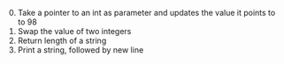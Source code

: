 0. Take a pointer to an int as parameter and updates the value it points to to 98
1. Swap the value of two integers
2. Return length of a string
3. Print a string, followed by new line
